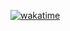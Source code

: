 [![wakatime](https://wakatime.com/badge/user/e527f0a7-cb0e-4892-8b3c-a3d58a134a5a.svg)](https://wakatime.com/@e527f0a7-cb0e-4892-8b3c-a3d58a134a5a)
